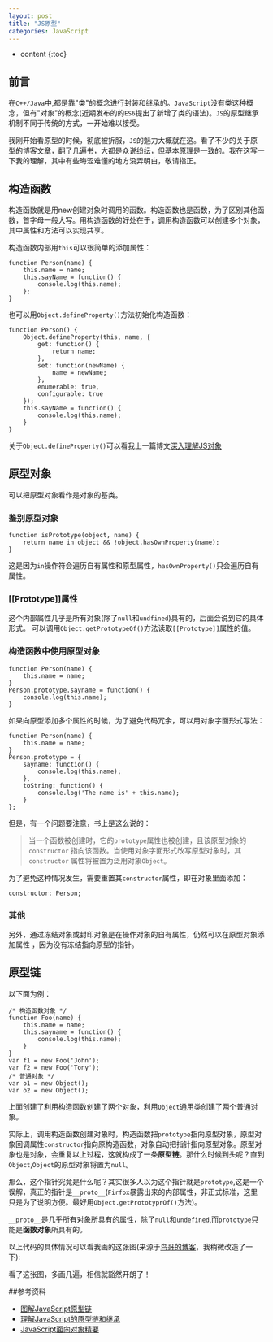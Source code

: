 ```yaml
---
layout: post
title: "JS原型"
categories: JavaScript
---
```


* content
{:toc}

## 前言

在`C++/Java`中,都是靠"类"的概念进行封装和继承的。`JavaScript`没有类这种概念，但有"对象"的概念(近期发布的的`ES6`提出了新增了类的语法)。`JS`的原型继承机制不同于传统的方式，一开始难以接受。

我刚开始看原型的时候，彻底被折服，`JS`的魅力大概就在这。看了不少的关于原型的博客文章，翻了几遍书，大都是众说纷纭，但基本原理是一致的。我在这写一下我的理解，其中有些晦涩难懂的地方没弄明白，敬请指正。

## 构造函数

构造函数就是用new创建对象时调用的函数。构造函数也是函数，为了区别其他函数，首字母一般大写。用构造函数的好处在于，调用构造函数可以创建多个对象，其中属性和方法可以实现共享。

构造函数内部用`this`可以很简单的添加属性：

    function Person(name) {
        this.name = name;
        this.sayName = function() {
            console.log(this.name);
        };
    }

也可以用`Object.defineProperty()`方法初始化构造函数：

    function Person() {
        Object.defineProperty(this, name, {
            get: function() {
                return name;
            },
            set: function(newName) {
                name = newName;
            },
            enumerable: true,
            configurable: true
        });
        this.sayName = function() {
            console.log(this.name);
        }
    }

关于`Object.defineProperty()`可以看我上一篇博文[深入理解JS对象](http://mnichangxin.github.io/2016/04/02/object/)

## 原型对象

可以把原型对象看作是对象的基类。

### 鉴别原型对象

    function isPrototype(object, name) {
        return name in object && !object.hasOwnProperty(name);
    }

这是因为`in`操作符会遍历自有属性和原型属性，`hasOwnProperty()`只会遍历自有属性。

### [[Prototype]]属性

这个内部属性几乎是所有对象(除了`null`和`undfined`)具有的，后面会说到它的具体形式。
可以调用`Object.getPrototypeOf()`方法读取`[[Prototype]]`属性的值。

### 构造函数中使用原型对象

    function Person(name) {
        this.name = name;
    }
    Person.prototype.sayname = function() {
        console.log(this.name);
    }
   
如果向原型添加多个属性的时候，为了避免代码冗余，可以用对象字面形式写法：
 
    function Person(name) {
        this.name = name;
    }
    Person.prototype = {
        sayname: function() {
            console.log(this.name);
        },
        toString: function() {
            console.log('The name is' + this.name);
        }    
    };

但是，有一个问题要注意，书上是这么说的：

>当一个函数被创建时，它的`prototype`属性也被创建，且该原型对象的`constructor`
>指向该函数。当使用对象字面形式改写原型对象时，其`constructor`
>属性将被置为泛用对象`Object`。

为了避免这种情况发生，需要重置其`constructor`属性，即在对象里面添加：

    constructor: Person;

### 其他

另外，通过冻结对象或封印对象是在操作对象的自有属性，仍然可以在原型对象添加属性
，因为没有冻结指向原型的指针。

## 原型链

以下面为例：

    /* 构造函数对象 */
    function Foo(name) {
        this.name = name;
        this.sayname = function() {
            console.log(this.name);
        }
    }
    var f1 = new Foo('John');
    var f2 = new Foo('Tony');
    /* 普通对象 */
    var o1 = new Object();
    var o2 = new Object();

上面创建了利用构造函数创建了两个对象，利用`Object`通用类创建了两个普通对象。

实际上，调用构造函数创建对象时，构造函数把`prototype`指向原型对象，原型对象回调属性`constructor`指向原构造函数，对象自动把指针指向原型对象。原型对象也是对象，会重复以上过程，这就构成了一条**原型链**。那什么时候到头呢？直到`Object`,`Object`的原型对象将置为`null`。

那么，这个指针究竟是什么呢？其实很多人以为这个指针就是`prototype`,这是一个误解，真正的指针是`__proto__`(`Firfox`暴露出来的内部属性，非正式标准，这里只是为了说明方便。最好用`Object.getPrototyprOf()`方法)。

`__proto__`是几乎所有对象所具有的属性，除了`null`和`undefined`,而`prototype`只能是**函数对象**所具有的。

以上代码的具体情况可以看我画的这张图(来源于[鸟哥的博客](http://www.laruence.com/2010/05/13/1462.html)，我稍微改造了一下):[](http://7xr2ek.com1.z0.glb.clouddn.com/blog/image/prototype.png)

看了这张图，多画几遍，相信就豁然开朗了！

##参考资料

* [图解JavaScript原型链](http://blog.rainy.im/2015/07/20/prototype-chain-in-js/)
* [理解JavaScript的原型链和继承](https://blog.oyanglul.us/javascript/understand-prototype.html)
* [JavaScript面向对象精要](https://book.douban.com/subject/26352658/)




















